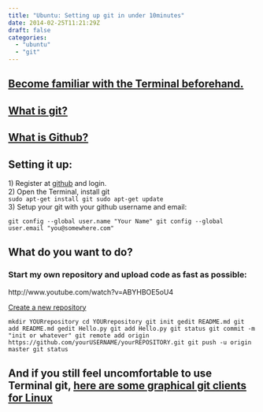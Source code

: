```yaml
---
title: "Ubuntu: Setting up git in under 10minutes"
date: 2014-02-25T11:21:29Z
draft: false
categories:
  - "ubuntu"
  - "git"
---
```


<h2><a href="http://cli.learncodethehardway.org/book/">Become familiar with the Terminal beforehand.</a></h2>
<h2><a href="http://en.wikipedia.org/wiki/Git_(software)">What is git?</a></h2>
<h2><a href="http://en.wikipedia.org/wiki/GitHub">What is Github?</a></h2>
<h2>Setting it up:</h2>
<p>​1) Register at <a href="https://github.com/join‎">github</a> and login.<br />
2) Open the Terminal, install git<br />
<code>sudo apt-get install git sudo apt-get update</code><br />
3) Setup your git with your github username and email:  </p>
<p><code>git config --global user.name "Your Name" git config --global user.email "you@somewhere.com"</code></p>
<h2>What do you want to do?</h2>
<h3>Start my own repository and upload code as fast as possible:</h3>
<p>http://www.youtube.com/watch?v=ABYHBOE5oU4</p>
<p><a href="https://github.com/new">Create a new repository</a>  </p>
<p><code>mkdir YOURrepository cd YOURrepository git init gedit README.md git add README.md gedit Hello.py git add Hello.py git status git commit -m "init or whatever" git remote add origin https://github.com/yourUSERNAME/yourREPOSITORY.git git push -u origin master git status</code></p>
<h2>And if you still feel uncomfortable to use Terminal git, <a href="http://www.maketecheasier.com/6-useful-graphical-git-client-for-linux/">here are some graphical git clients for Linux</a></h2>